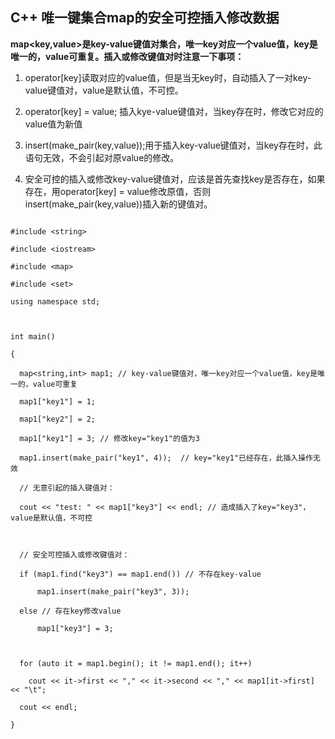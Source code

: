 ## C++ 唯一键集合map的安全可控插入修改数据 ##
**map<key,value>是key-value键值对集合，唯一key对应一个value值，key是唯一的，value可重复。插入或修改键值对时注意一下事项：**
1. operator[key]读取对应的value值，但是当无key时，自动插入了一对key-value键值对，value是默认值，不可控。
2. operator[key] = value; 插入kye-value键值对，当key存在时，修改它对应的value值为新值
3. insert(make_pair(key,value));用于插入key-value键值对，当key存在时，此语句无效，不会引起对原value的修改。
4. 安全可控的插入或修改key-value键值对，应该是首先查找key是否存在，如果存在，用operator[key] = value修改原值，否则insert(make_pair(key,value))插入新的键值对。

```
#include <string> 
#include <iostream>
#include <map>
#include <set>
using namespace std;

int main()
{
  map<string,int> map1; // key-value键值对，唯一key对应一个value值，key是唯一的，value可重复
  map1["key1"] = 1;
  map1["key2"] = 2;
  map1["key1"] = 3; // 修改key="key1"的值为3
  map1.insert(make_pair("key1", 4));  // key="key1"已经存在，此插入操作无效
  // 无意引起的插入键值对：
  cout << "test: " << map1["key3"] << endl; // 造成插入了key="key3"，value是默认值，不可控
		
  // 安全可控插入或修改键值对：
  if (map1.find("key3") == map1.end()) // 不存在key-value
	  map1.insert(make_pair("key3", 3));
  else // 存在key修改value
	  map1["key3"] = 3;

  for (auto it = map1.begin(); it != map1.end(); it++)
	cout << it->first << "," << it->second << "," << map1[it->first] << "\t";
  cout << endl;
}
```
